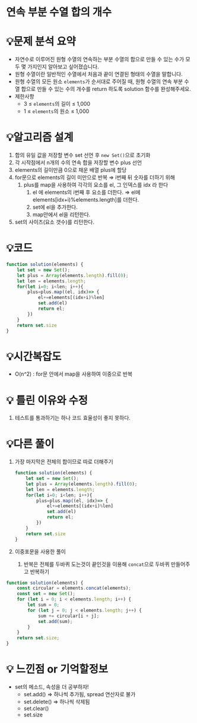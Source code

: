# 연속 부분 수열 합의 개수
# 💡**문제 분석 요약**

- 자연수로 이루어진 원형 수열의 연속하는 부분 수열의 합으로 만들 수 있는 수가 모두 몇 가지인지 알아보고 싶어졌습니다.
- 원형 수열이란 일반적인 수열에서 처음과 끝이 연결된 형태의 수열을 말합니다.
- 원형 수열의 모든 원소 `elements`가 순서대로 주어질 때, 원형 수열의 연속 부분 수열 합으로 만들 수 있는 수의 개수를 return 하도록 solution 함수를 완성해주세요.
- 제한사항
    - 3 ≤ `elements`의 길이 ≤ 1,000
    - 1 ≤ `elements`의 원소 ≤ 1,000

# 💡**알고리즘 설계**

1. 합의 유일 값을 저장할 변수 set 선언 후 `new Set()`으로 초기화
2. 각 시작점에서 n개의 수의 연속 합을 저장할 변수 plus 선언
3. elements의 길이만큼 0으로 채운 배열 plus에 할당
4. for문으로 elements의 길이 미만으로 반복 ⇒ i번째 뒤 숫자를 더하기 위해
    1. plus를 map을 사용하여 각각의 요소를 el, 그 인덱스를 idx 라 한다
        1. el 에 elements의 i번째 후 요소를 더한다.
        ⇒ el에 elements[idx+i)%elements.length]를 더한다.
        2. set에 el을 추가한다.
        3. map안에서 el을 리턴한다.
5. set의 사이즈(요소 갯수)를 리턴한다.

# 💡코드

```jsx
function solution(elements) {
    let set = new Set();
    let plus = Array(elements.length).fill(0);
    let len = elements.length;
    for(let i=0; i<len; i++){
        plus=plus.map((el, idx)=> {
            el+=elements[(idx+i)%len]
            set.add(el)
            return el;
        })
    }
    return set.size
}
```

# 💡시간복잡도

- O(n^2) : for문 안에서 map을 사용하여 이중으로 반복

# 💡 틀린 이유와 수정

1. 테스트를 통과하기는 하나 코드 효율성이 좋지 못하다.

# 💡다른 풀이

1. 가장 마지막은 전체의 합이므로 따로 더해주기
    
    ```jsx
    function solution(elements) {
        let set = new Set();
        let plus = Array(elements.length).fill(0);
        let len = elements.length;
        for(let i=0; i<len; i++){
            plus=plus.map((el, idx)=> {
                el+=elements[(idx+i)%len]
                set.add(el)
                return el;
            })
        }
        return set.size
    }
    ```
    
2. 이중포문을 사용한 풀이
    1. 반복은 전체를 두바퀴 도는것이 끝인것을 이용해 `concat`으로 두바퀴 만들어주고 반복하기

```jsx
function solution(elements) {
    const circular = elements.concat(elements);
    const set = new Set();
    for (let i = 0; i < elements.length; i++) {
        let sum = 0;
        for (let j = 0; j < elements.length; j++) {
            sum += circular[i + j];
            set.add(sum);
        }
    }
    return set.size;
}
```

# 💡 느낀점 or 기억할정보

- set의 메소드, 속성을 더 공부하자!
    - set.add() ⇒ 하나씩 추가됨, spread 연산자로 불가
    - set.delete() ⇒ 하나씩 삭제됨
    - set.clear()
    - set.size
